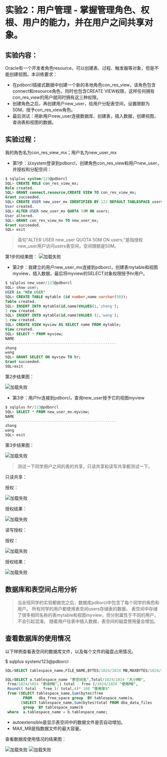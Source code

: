 # 实验2：用户管理 - 掌握管理角色、权根、用户的能力，并在用户之间共享对象。

## 实验内容：
Oracle有一个开发者角色resource，可以创建表、过程、触发器等对象，但是不能创建视图。本训练要求：
- 在pdborcl插接式数据中创建一个新的本地角色con_res_view，该角色包含connect和resource角色，同时也包含CREATE VIEW权限，这样任何拥有con_res_view的用户就同时拥有这三种权限。
- 创建角色之后，再创建用户new_user，给用户分配表空间，设置限额为50M，授予con_res_view角色。
- 最后测试：用新用户new_user连接数据库、创建表，插入数据，创建视图，查询表和视图的数据。

## 实验过程：

我的角色名为con_res_view_mx；用户名为new_user_mx

- 第1步：以system登录到pdborcl，创建角色con_res_view和用户new_user，并授权和分配空间：

```sql
$ sqlplus system/123@pdborcl
SQL> CREATE ROLE con_res_view_mx;
Role created.
SQL> GRANT connect,resource,CREATE VIEW TO con_res_view_mx;
Grant succeeded.
SQL> CREATE USER new_user_mx IDENTIFIED BY 123 DEFAULT TABLESPACE users TEMPORARY TABLESPACE temp;
User created.
SQL> ALTER USER new_user_mx QUOTA 50M ON users;
User altered.
SQL> GRANT con_res_view_mx TO new_user_mx;
Grant succeeded.
SQL> exit
```
> 语句“ALTER USER new_user QUOTA 50M ON users;”是指授权new_user用户访问users表空间，空间限额是50M。

第1步的结果图：
![加载失败](https://github.com/mxbox2/oracle/blob/master/test2/%E7%AC%AC%E4%B8%80%E6%AD%A5.png?raw=true)

- 第2步：我建立的用户new_user_mx连接到pdborcl，创建表mytable和视图myview，插入数据，最后将myview的SELECT对象权限授予hr用户。

```sql
$ sqlplus new_user/123@pdborcl
SQL> show user;
USER is "NEW_USER"
SQL> CREATE TABLE mytable (id number,name varchar(50));
Table created.
SQL> INSERT INTO mytable(id,name)VALUES(1,'zhang');
1 row created.
SQL> INSERT INTO mytable(id,name)VALUES (2,'wang');
1 row created.
SQL> CREATE VIEW myview AS SELECT name FROM mytable;
View created.
SQL> SELECT * FROM myview;
NAME
--------------------------------------------------
zhang
wang
SQL> GRANT SELECT ON myview TO hr;
Grant succeeded.
SQL>exit
```

第2步结果图：

![加载失败](https://github.com/mxbox2/oracle/blob/master/test2/%E7%AC%AC%E4%BA%8C%E6%AD%A5.png?raw=true)

- 第3步：用户hr连接到pdborcl，查询new_user授予它的视图myview

```sql
$ sqlplus hr/123@pdborcl
SQL> SELECT * FROM new_user_mx.myview;
NAME
--------------------------------------------------
zhang
wang
SQL> exit
```
第3步结果图：

![加载失败](https://github.com/mxbox2/oracle/blob/master/test2/%E7%AC%AC%E4%B8%89%E6%AD%A5.png?raw=true)
> 测试一下同学用户之间的表的共享，只读共享和读写共享都测试一下。

只读共享：

授权：

![加载失败](https://github.com/mxbox2/oracle/blob/master/test2/%E5%8F%AA%E8%AF%BB%E6%8E%88%E6%9D%83.png?raw=true)

授权结果：

![加载失败](https://github.com/mxbox2/oracle/blob/master/test2/%E5%8F%AA%E8%AF%BB%E6%8E%88%E6%9D%832.png?raw=true)

读写授权：

授权：

![加载失败](./读写授权.png)

授权结果：

![加载失败](./读写授权2.png)
## 数据库和表空间占用分析

> 当全班同学的实验都做完之后，数据库pdborcl中包含了每个同学的角色和用户。
> 所有同学的用户都使用表空间users存储表的数据。
> 表空间中存储了很多相同名称的表mytable和视图myview，但分别属性于不同的用户，不会引起混淆。
> 随着用户往表中插入数据，表空间的磁盘使用量会增加。

## 查看数据库的使用情况

以下样例查看表空间的数据库文件，以及每个文件的磁盘占用情况。

$ sqlplus system/123@pdborcl
```sql
SQL>SELECT tablespace_name,FILE_NAME,BYTES/1024/1024 MB,MAXBYTES/1024/1024 MAX_MB,autoextensible FROM dba_data_files  WHERE  tablespace_name='USERS';

SQL>SELECT a.tablespace_name "表空间名",Total/1024/1024 "大小MB",
 free/1024/1024 "剩余MB",( total - free )/1024/1024 "使用MB",
 Round(( total - free )/ total,4)* 100 "使用率%"
 from (SELECT tablespace_name,Sum(bytes)free
        FROM   dba_free_space group  BY tablespace_name)a,
       (SELECT tablespace_name,Sum(bytes)total FROM dba_data_files
        group  BY tablespace_name)b
 where  a.tablespace_name = b.tablespace_name;
```
- autoextensible是显示表空间中的数据文件是否自动增加。
- MAX_MB是指数据文件的最大容量。

查看数据库使用情况的结果图：

![加载失败](https://github.com/mxbox2/oracle/blob/master/test2/%E6%9F%A5%E7%9C%8B%E6%95%B0%E6%8D%AE%E5%BA%93%E4%BD%BF%E7%94%A8%E6%83%85%E5%86%B5.png?raw=true)
![加载失败](https://github.com/mxbox2/oracle/blob/master/test2/%E6%9F%A5%E7%9C%8B%E6%95%B0%E6%8D%AE%E5%BA%93%E7%9A%84%E4%BD%BF%E7%94%A8%E6%83%85%E5%86%B52.png?raw=true)
